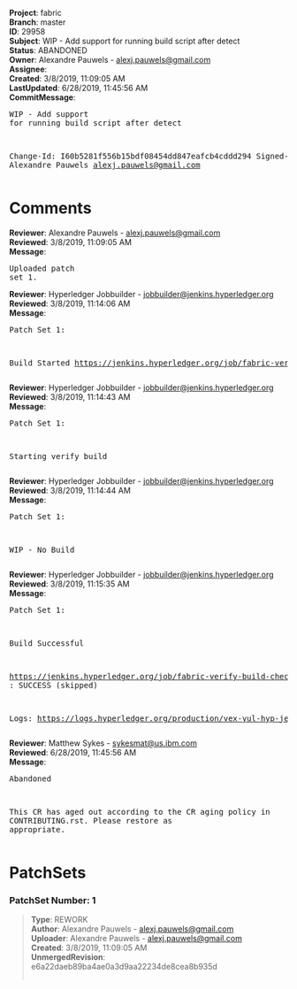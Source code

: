 <strong>Project</strong>: fabric<br><strong>Branch</strong>: master<br><strong>ID</strong>: 29958<br><strong>Subject</strong>: WIP - Add support for running build script after detect<br><strong>Status</strong>: ABANDONED<br><strong>Owner</strong>: Alexandre Pauwels - alexj.pauwels@gmail.com<br><strong>Assignee</strong>:<br><strong>Created</strong>: 3/8/2019, 11:09:05 AM<br><strong>LastUpdated</strong>: 6/28/2019, 11:45:56 AM<br><strong>CommitMessage</strong>:<br><pre>WIP - Add support for running build script after detect

Change-Id: I60b5281f556b15bdf08454dd847eafcb4cddd294
Signed-off-by: Alexandre Pauwels <alexj.pauwels@gmail.com>
</pre><h1>Comments</h1><strong>Reviewer</strong>: Alexandre Pauwels - alexj.pauwels@gmail.com<br><strong>Reviewed</strong>: 3/8/2019, 11:09:05 AM<br><strong>Message</strong>: <pre>Uploaded patch set 1.</pre><strong>Reviewer</strong>: Hyperledger Jobbuilder - jobbuilder@jenkins.hyperledger.org<br><strong>Reviewed</strong>: 3/8/2019, 11:14:06 AM<br><strong>Message</strong>: <pre>Patch Set 1:

Build Started https://jenkins.hyperledger.org/job/fabric-verify-build-checks-x86_64/11481/</pre><strong>Reviewer</strong>: Hyperledger Jobbuilder - jobbuilder@jenkins.hyperledger.org<br><strong>Reviewed</strong>: 3/8/2019, 11:14:43 AM<br><strong>Message</strong>: <pre>Patch Set 1:

Starting verify build</pre><strong>Reviewer</strong>: Hyperledger Jobbuilder - jobbuilder@jenkins.hyperledger.org<br><strong>Reviewed</strong>: 3/8/2019, 11:14:44 AM<br><strong>Message</strong>: <pre>Patch Set 1:

WIP - No Build</pre><strong>Reviewer</strong>: Hyperledger Jobbuilder - jobbuilder@jenkins.hyperledger.org<br><strong>Reviewed</strong>: 3/8/2019, 11:15:35 AM<br><strong>Message</strong>: <pre>Patch Set 1:

Build Successful 

https://jenkins.hyperledger.org/job/fabric-verify-build-checks-x86_64/11481/ : SUCCESS (skipped)

Logs: https://logs.hyperledger.org/production/vex-yul-hyp-jenkins-3/fabric-verify-build-checks-x86_64/11481</pre><strong>Reviewer</strong>: Matthew Sykes - sykesmat@us.ibm.com<br><strong>Reviewed</strong>: 6/28/2019, 11:45:56 AM<br><strong>Message</strong>: <pre>Abandoned

This CR has aged out according to the CR aging policy in CONTRIBUTING.rst. Please restore as appropriate.</pre><h1>PatchSets</h1><h3>PatchSet Number: 1</h3><blockquote><strong>Type</strong>: REWORK<br><strong>Author</strong>: Alexandre Pauwels - alexj.pauwels@gmail.com<br><strong>Uploader</strong>: Alexandre Pauwels - alexj.pauwels@gmail.com<br><strong>Created</strong>: 3/8/2019, 11:09:05 AM<br><strong>UnmergedRevision</strong>: e6a22daeb89ba4ae0a3d9aa22234de8cea8b935d<br><br></blockquote>